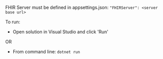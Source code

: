 FHIR Server must be defined in appsettings.json: `"FHIRServer": <server base url>`


To run: 
- Open solution in Visual Studio and click 'Run'

OR

- From command line: `dotnet run`

